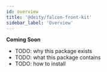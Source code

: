 ```yaml
---
id: overview
title: '@deity/falcon-front-kit'
sidebar_label: 'Overview'
---
```


**Coming Soon**

* TODO: why this package exists
* TODO: what this package contains
* TODO: how to install

